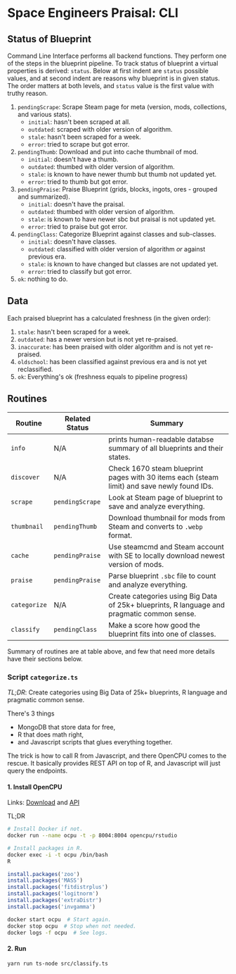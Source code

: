 Space Engineers Praisal: CLI
================================================================================




## Status of Blueprint

Command Line Interface performs all backend functions. They perform one of the steps in the blueprint pipeline. To track status of blueprint a virtual properties is derived: `status`. Below at first indent are `status` possible values, and at second indent are reasons why blueprint is in given status. The order matters at both levels, and `status` value is the first value with truthy reason.

1. `pendingScrape`: Scrape Steam page for meta (version, mods, collections, and various stats).
   - `initial`: hasn't been scraped at all.
   - `outdated`: scraped with older version of algorithm.
   - `stale`: hasn't been scraped for a week.
   - `error`: tried to scrape but got error.
2. `pendingThumb`: Download and put into cache thumbnail of mod.
   - `initial`: doesn't have a thumb.
   - `outdated`: thumbed with older version of algorithm.
   - `stale`: is known to have newer thumb but thumb not updated yet.
   - `error`: tried to thumb but got error.
3. `pendingPraise`: Praise Blueprint (grids, blocks, ingots, ores - grouped and summarized).
   - `initial`: doesn't have the praisal.
   - `outdated`: thumbed with older version of algorithm.
   - `stale`: is known to have newer sbc but praisal is not updated yet.
   - `error`: tried to praise but got error.
4. `pendingClass`: Categorize Blueprint against classes and sub-classes.
   - `initial`: doesn't have classes.
   - `outdated`: classified with older version of algorithm *or* against previous era.
   - `stale`: is known to have changed but classes are not updated yet.
   - `error`: tried to classify but got error.
5. `ok`: nothing to do.




## Data

Each praised blueprint has a calculated freshness (in the given order):

1. `stale`: hasn't been scraped for a week.
2. `outdated`: has a newer version but is not yet re-praised.
3. `inaccurate`: has been praised with older algorithm and is not yet re-praised.
4. `oldschool`: has been classified against previous era and is not yet reclassified.
5. `ok`: Everything's ok (freshness equals to pipeline progress)




## Routines

| Routine      | Related Status  | Summary |
| ------------ | --------------- | ------- |
| `info`       | N/A             | prints human-readable databse summary of all blueprints and their states. |
| `discover`   | N/A             | Check 1670 steam blueprint pages with 30 items each (steam limit) and save newly found IDs. |
| `scrape`     | `pendingScrape` | Look at Steam page of blueprint to save and analyze everything. |
| `thumbnail`  | `pendingThumb`  | Download thumbnail for mods from Steam and converts to `.webp` format. |
| `cache`      | `pendingPraise` | Use steamcmd and Steam account with SE to locally download newest version of mods. |
| `praise`     | `pendingPraise` | Parse blueprint `.sbc` file to count and analyze everything. |
| `categorize` | N/A             | Create categories using Big Data of 25k+ blueprints, R language and pragmatic common sense. |
| `classify`   | `pendingClass`  | Make a score how good the blueprint fits into one of classes. |

Summary of routines are at table above, and few that need more details have their sections below.


### Script `categorize.ts`

*TL;DR*: Create categories using Big Data of 25k+ blueprints, R language and pragmatic common sense.

There's 3 things

- MongoDB that store data for free,
- R that does math right,
- and Javascript scripts that glues everything together.

The trick is how to call R from Javascript, and there OpenCPU comes to the rescue. It basically provides REST API on top of R, and Javascript will just query the endpoints.

#### 1. Install OpenCPU

Links: [Download](https://www.opencpu.org/download.html) and [API](https://www.opencpu.org/api.html)

TL;DR
```sh
# Install Docker if not.
docker run --name ocpu -t -p 8004:8004 opencpu/rstudio

# Install packages in R.
docker exec -i -t ocpu /bin/bash
R
```

```R
install.packages('zoo')
install.packages('MASS')
install.packages('fitdistrplus')
install.packages('logitnorm')
install.packages('extraDistr')
install.packages('invgamma')
```

```sh
docker start ocpu  # Start again.
docker stop ocpu  # Stop when not needed.
docker logs -f ocpu  # See logs.
```


#### 2. Run

```sh
yarn run ts-node src/classify.ts
```

